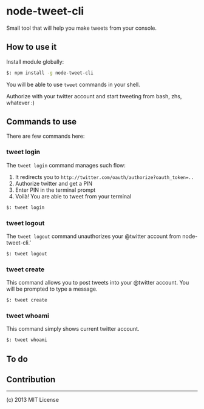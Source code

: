 # node-tweet-cli

Small tool that will help you make tweets from your console.

## How to use it

Install module globally:

```bash
$: npm install -g node-tweet-cli
```

You will be able to use ``tweet`` commands in your shell.

Authorize with your twitter account and start tweeting from bash, zhs, whatever :)

## Commands to use

There are few commands here:

### tweet login

The ``tweet login`` command manages such flow:

1. It redirects you to ``http://twitter.com/oauth/authorize?oauth_token=..``
2. Authorize twitter and get a PIN
3. Enter PIN in the terminal prompt
4. Voilà! You are able to tweet from your terminal

```bash
$: tweet login
```

### tweet logout

The ``tweet logout`` command unauthorizes your @twitter account from node-tweet-cli.'

```bash
$: tweet logout
```

### tweet create

This command allows you to post tweets into your @twitter account. You will be prompted to type a message.

```bash
$: tweet create
```

### tweet whoami

This command simply shows current twitter account.

```bash
$: tweet whoami
```

## To do

## Contribution

---
(c) 2013 MIT License